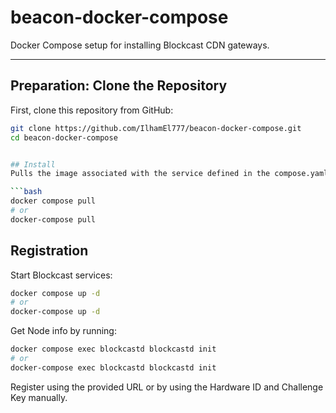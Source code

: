 # beacon-docker-compose

Docker Compose setup for installing Blockcast CDN gateways.

---

## Preparation: Clone the Repository

First, clone this repository from GitHub:

```bash
git clone https://github.com/IlhamEl777/beacon-docker-compose.git
cd beacon-docker-compose


## Install
Pulls the image associated with the service defined in the compose.yaml file:

```bash
docker compose pull
# or
docker-compose pull
```

## Registration

Start Blockcast services:

```bash
docker compose up -d
# or
docker-compose up -d
```

Get Node info by running:
```bash
docker compose exec blockcastd blockcastd init
# or
docker-compose exec blockcastd blockcastd init
```

Register using the provided URL or by using the Hardware ID and Challenge Key manually.
